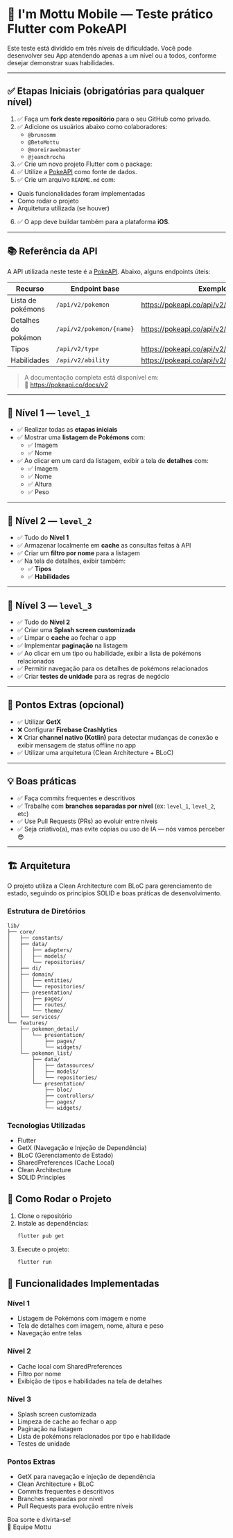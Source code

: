 # 🧪 I'm Mottu Mobile — Teste prático Flutter com PokeAPI

Este teste está dividido em três níveis de dificuldade. Você pode desenvolver seu App atendendo apenas a um nível ou a todos, conforme desejar demonstrar suas habilidades.

---

## ✅ Etapas Iniciais (obrigatórias para qualquer nível)

1. ✅ Faça um **fork deste repositório** para o seu GitHub como privado.
2. ✅ Adicione os usuários abaixo como colaboradores:
   - `@brunosmm`
   - `@BetoMottu`
   - `@moreirawebmaster`
   - `@jeanchrocha`
3. ✅ Crie um novo projeto Flutter com o package:
4. ✅ Utilize a [PokeAPI](https://pokeapi.co/) como fonte de dados.
5. ✅ Crie um arquivo `README.md` com:
- Quais funcionalidades foram implementadas
- Como rodar o projeto
- Arquitetura utilizada (se houver)
6. ✅ O app deve buildar também para a plataforma **iOS**.

---

## 📚 Referência da API

A API utilizada neste teste é a [PokeAPI](https://pokeapi.co/). Abaixo, alguns endpoints úteis:

| Recurso              | Endpoint base                                 | Exemplo                                      |
|----------------------|-----------------------------------------------|----------------------------------------------|
| Lista de pokémons    | `/api/v2/pokemon`                             | https://pokeapi.co/api/v2/pokemon            |
| Detalhes do pokémon  | `/api/v2/pokemon/{name}`                      | https://pokeapi.co/api/v2/pokemon/pikachu    |
| Tipos                | `/api/v2/type`                                | https://pokeapi.co/api/v2/type/electric      |
| Habilidades          | `/api/v2/ability`                             | https://pokeapi.co/api/v2/ability/1          |

> A documentação completa está disponível em:  
> 🔗 https://pokeapi.co/docs/v2

---

## 🔸 Nível 1 — `level_1`

- ✅ Realizar todas as **etapas iniciais**
- ✅ Mostrar uma **listagem de Pokémons** com:
  - ✅ Imagem
  - ✅ Nome
- ✅ Ao clicar em um card da listagem, exibir a tela de **detalhes** com:
  - ✅ Imagem
  - ✅ Nome
  - ✅ Altura
  - ✅ Peso

---

## 🔸 Nível 2 — `level_2`

- ✅ Tudo do **Nível 1**
- ✅ Armazenar localmente em **cache** as consultas feitas à API
- ✅ Criar um **filtro por nome** para a listagem
- ✅ Na tela de detalhes, exibir também:
  - ✅ **Tipos**
  - ✅ **Habilidades**

---

## 🔸 Nível 3 — `level_3`

- ✅ Tudo do **Nível 2**
- ✅ Criar uma **Splash screen customizada**
- ✅ Limpar o **cache** ao fechar o app
- ✅ Implementar **paginação** na listagem
- ✅ Ao clicar em um tipo ou habilidade, exibir a lista de pokémons relacionados
- ✅ Permitir navegação para os detalhes de pokémons relacionados
- ✅ Criar **testes de unidade** para as regras de negócio

---

## 💎 Pontos Extras (opcional)

- ✅ Utilizar **GetX**
- ❌ Configurar **Firebase Crashlytics**
- ❌ Criar **channel nativo (Kotlin)** para detectar mudanças de conexão e exibir mensagem de status offline no app
- ✅ Utilizar uma arquitetura (Clean Architecture + BLoC)

---

## 💡 Boas práticas

- ✅ Faça commits frequentes e descritivos
- ✅ Trabalhe com **branches separadas por nível** (ex: `level_1`, `level_2`, etc)
- ✅ Use Pull Requests (PRs) ao evoluir entre níveis
- ✅ Seja criativo(a), mas evite cópias ou uso de IA — nós vamos perceber 😎

---

## 🏗️ Arquitetura

O projeto utiliza a Clean Architecture com BLoC para gerenciamento de estado, seguindo os princípios SOLID e boas práticas de desenvolvimento.

### Estrutura de Diretórios

```
lib/
├── core/
│   ├── constants/
│   ├── data/
│   │   ├── adapters/
│   │   ├── models/
│   │   └── repositories/
│   ├── di/
│   ├── domain/
│   │   ├── entities/
│   │   └── repositories/
│   ├── presentation/
│   │   ├── pages/
│   │   ├── routes/
│   │   └── theme/
│   └── services/
└── features/
    ├── pokemon_detail/
    │   └── presentation/
    │       ├── pages/
    │       └── widgets/
    └── pokemon_list/
        ├── data/
        │   ├── datasources/
        │   ├── models/
        │   └── repositories/
        └── presentation/
            ├── bloc/
            ├── controllers/
            ├── pages/
            └── widgets/
```

### Tecnologias Utilizadas

- Flutter
- GetX (Navegação e Injeção de Dependência)
- BLoC (Gerenciamento de Estado)
- SharedPreferences (Cache Local)
- Clean Architecture
- SOLID Principles

## 🚀 Como Rodar o Projeto

1. Clone o repositório
2. Instale as dependências:
   ```bash
   flutter pub get
   ```
3. Execute o projeto:
   ```bash
   flutter run
   ```

## 📱 Funcionalidades Implementadas

### Nível 1
- Listagem de Pokémons com imagem e nome
- Tela de detalhes com imagem, nome, altura e peso
- Navegação entre telas

### Nível 2
- Cache local com SharedPreferences
- Filtro por nome
- Exibição de tipos e habilidades na tela de detalhes

### Nível 3
- Splash screen customizada
- Limpeza de cache ao fechar o app
- Paginação na listagem
- Lista de pokémons relacionados por tipo e habilidade
- Testes de unidade

### Pontos Extras
- GetX para navegação e injeção de dependência
- Clean Architecture + BLoC
- Commits frequentes e descritivos
- Branches separadas por nível
- Pull Requests para evolução entre níveis

Boa sorte e divirta-se!  
🚀 Equipe Mottu
